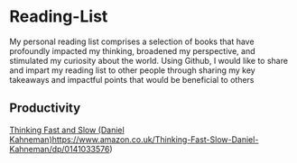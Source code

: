 # Reading-List
My personal reading list comprises a selection of books that have profoundly impacted my thinking, broadened my perspective, and stimulated my curiosity about the world. Using Github, I would like to share and impart my reading list to other people through sharing my key takeaways and impactful points that would be beneficial to others


## Productivity 

[Thinking Fast and Slow (Daniel Kahneman)](https://www.amazon.co.uk/Thinking-Fast-Slow-Daniel-Kahneman/dp/0141033576)https://www.amazon.co.uk/Thinking-Fast-Slow-Daniel-Kahneman/dp/0141033576)
